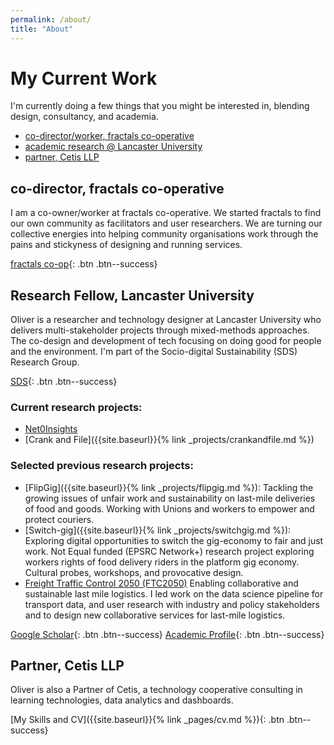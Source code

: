 ```yaml
---
permalink: /about/
title: "About"
---
```


# My Current Work

I'm currently doing a few things that you might be interested in, blending design, consultancy, and academia. 

- [co-director/worker, fractals co-operative](#co-director-fractals-co-operative)
- [academic research @ Lancaster University](#research-fellow-lancaster-university)
- [partner, Cetis LLP](#partner-cetis-llp)

## co-director, fractals co-operative 
I am a co-owner/worker at fractals co-operative. We started fractals to find our own community as facilitators and user researchers. We are turning our collective energies into helping community organisations work through the pains and stickyness of designing and running services. 

[fractals co-op](https://fractals.coop){: .btn .btn--success}

## Research Fellow, Lancaster University
Oliver is a researcher and technology designer at Lancaster University who delivers multi-stakeholder projects through mixed-methods approaches. The co-design and development of tech focusing on doing good for people and the environment. I'm part of the Socio-digital Sustainability (SDS) Research Group.

[SDS](https://wp.lancs.ac.uk/sds/){: .btn .btn--success}

### Current research projects:

- [Net0Insights](http://wp.lancs.ac.uk/net0i)
- [Crank and File]({{site.baseurl}}{% link _projects/crankandfile.md %})

### Selected previous research projects:

- [FlipGig]({{site.baseurl}}{% link _projects/flipgig.md %}): Tackling the growing issues of unfair work and sustainability on last-mile deliveries of food and goods. Working with Unions and workers to empower and protect couriers.
- [Switch-gig]({{site.baseurl}}{% link _projects/switchgig.md %}): Exploring digital opportunities to switch the gig-economy to fair and just work. Not Equal funded (EPSRC Network+) research project exploring workers rights of food delivery riders in the platform gig economy. Cultural probes, workshops, and provocative design.
- [Freight Traffic Control 2050 (FTC2050)](https://www.ftc2050.com/) Enabling collaborative and sustainable last mile logistics. I led work on the data science pipeline for transport data, and user research with industry and policy stakeholders and to design new collaborative services for last-mile logistics.

[Google Scholar](https://scholar.google.com/citations?user=ZXDbf_EAAAAJ&hl=en){: .btn .btn--success} [Academic Profile](https://www.lancaster.ac.uk/security-lancaster/about/all-staff/oliver-bates){: .btn .btn--success}

## Partner, Cetis LLP
Oliver is also a Partner of Cetis, a technology cooperative consulting in learning technologies, data analytics and dashboards.

[My Skills and CV]({{site.baseurl}}{% link _pages/cv.md %}){: .btn .btn--success}

